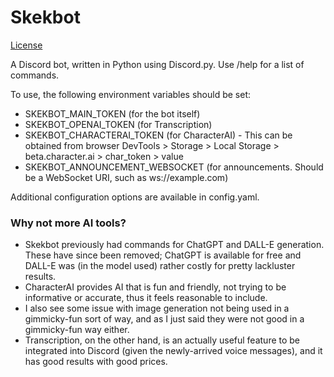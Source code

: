 # Skekbot

[License](https://github.com/Skekdog/Skekbot/blob/master/LICENSE)

A Discord bot, written in Python using Discord.py.
Use /help for a list of commands.

To use, the following environment variables should be set:
- SKEKBOT_MAIN_TOKEN (for the bot itself)
- SKEKBOT_OPENAI_TOKEN (for Transcription)
- SKEKBOT_CHARACTERAI_TOKEN (for CharacterAI) - This can be obtained from browser DevTools > Storage > Local Storage > beta.character.ai > char_token > value
- SKEKBOT_ANNOUNCEMENT_WEBSOCKET (for announcements. Should be a WebSocket URI, such as ws://example.com)

Additional configuration options are available in config.yaml.

### Why not more AI tools?
- Skekbot previously had commands for ChatGPT and DALL-E generation. These have since been removed; ChatGPT is available for free and DALL-E was (in the model used) rather costly for pretty lackluster results.
- CharacterAI provides AI that is fun and friendly, not trying to be informative or accurate, thus it feels reasonable to include.
- I also see some issue with image generation not being used in a gimmicky-fun sort of way, and as I just said they were not good in a gimmicky-fun way either.
- Transcription, on the other hand, is an actually useful feature to be integrated into Discord (given the newly-arrived voice messages), and it has good results with good prices.